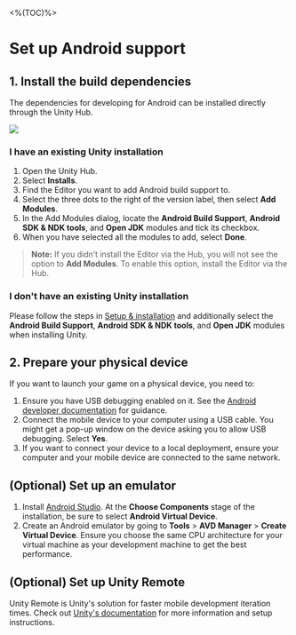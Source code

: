 <%(TOC)%>

# Set up Android support

## 1. Install the build dependencies

The dependencies for developing for Android can be installed directly through the Unity Hub.

![]({{assetRoot}}assets/modules/mobile/add-android-dependencies.png)

### I have an existing Unity installation

1. Open the Unity Hub.
1. Select **Installs**.
1. Find the Editor you want to add Android build support to.
1. Select the three dots to the right of the version label, then select **Add Modules**.
1. In the Add Modules dialog, locate the **Android Build Support**, **Android SDK & NDK tools**, and **Open JDK** modules and tick its checkbox.
1. When you have selected all the modules to add, select **Done**.

> **Note:** If you didn’t install the Editor via the Hub, you will not see the option to **Add Modules**. To enable this option, install the Editor via the Hub.

### I don't have an existing Unity installation

Please follow the steps in [Setup & installation]({{urlRoot}}/machine-setup) and additionally select the **Android Build Support**, **Android SDK & NDK tools**, and **Open JDK** modules when installing Unity.

## 2. Prepare your physical device

If you want to launch your game on a physical device, you need to:

1. Ensure you have USB debugging enabled on it. See the [Android developer documentation](https://developer.android.com/studio/debug/dev-options#enable) for guidance.
1. Connect the mobile device to your computer using a USB cable. You might get a pop-up window on the device asking you to allow USB debugging. Select **Yes**.
1. If you want to connect your device to a local deployment, ensure your computer and your mobile device are connected to the same network.

## (Optional) Set up an emulator

1. Install [Android Studio](https://developer.android.com/studio/). At the **Choose Components** stage of the installation, be sure to select **Android Virtual Device**.
1. Create an Android emulator by going to **Tools** > **AVD Manager** > **Create Virtual Device**. Ensure you choose the same CPU architecture for your virtual machine as your development machine to get the best performance.

## (Optional) Set up Unity Remote

Unity Remote is Unity's solution for faster mobile development iteration times. Check out [Unity's documentation](https://docs.unity3d.com/Manual/UnityRemote5.html) for more information and setup instructions.
